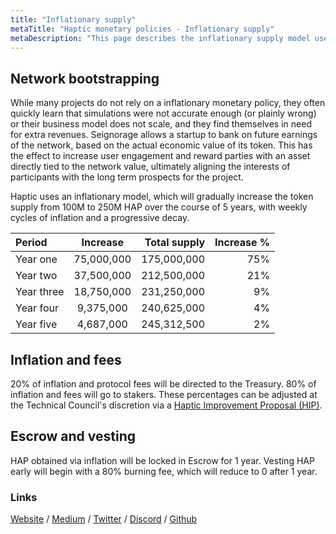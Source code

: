 ```yaml
---
title: "Inflationary supply"
metaTitle: "Haptic monetary policies - Inflationary supply"
metaDescription: "This page describes the inflationary supply model used by Haptic"
---
```


## Network bootstrapping

While many projects do not rely on a inflationary monetary policy, they often quickly learn that simulations were not accurate enough (or plainly wrong) or their business model does not scale, and they find themselves in need for extra revenues. Seignorage allows a startup to bank on future earnings of the network, based on the actual economic value of its token. This has the effect to increase user engagement and reward parties with an asset directly tied to the network value, ultimately aligning the interests of participants with the long term prospects for the project. 

Haptic uses an inflationary model, which will gradually increase the token supply from 100M to 250M HAP over the course of 5 years, with weekly cycles of inflation and a progressive decay. 

| Period     | Increase   | Total supply     | Increase %  |
| :---       |    :----:  |             ---: |        ---: |
| Year one   | 75,000,000 |  175,000,000     | 75%         |
| Year two   | 37,500,000 |  212,500,000     | 21%         |
| Year three | 18,750,000 |  231,250,000     | 9%          |
| Year four  | 9,375,000  |  240,625,000     | 4%          |
| Year five  | 4,687,000  |  245,312,500     | 2%          |


## Inflation and fees
20% of inflation and protocol fees will be directed to the Treasury. 80% of inflation and fees will go to stakers. These percentages can be adjusted at the Technical Council's discretion via a [Haptic Improvement Proposal (HIP)](http://docs.haptic.finance/glossary/#hapticimprovementproposal(hip)).

## Escrow and vesting
HAP obtained via inflation will be locked in Escrow for 1 year. Vesting HAP early will begin with a 80% burning fee, which will reduce to 0 after 1 year. 

### Links

[Website](https://haptic.finance) / [Medium](https://hapticfinance.medium.com/) / [Twitter](https://twitter.com/hapticfinance/) / [Discord](https://twitter.com/hapticfinance/) / [Github](https://github.com/hapticfinance/)